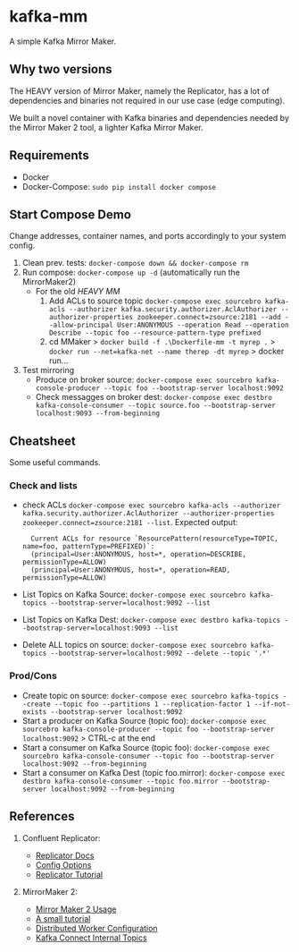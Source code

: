 # kafka-mm
A simple Kafka Mirror Maker.

## Why two versions
The HEAVY version of Mirror Maker, namely the Replicator, has a lot of dependencies and binaries not required in our use case (edge computing).

We built a novel container with Kafka binaries and dependencies needed by the Mirror Maker 2 tool, a lighter Kafka Mirror Maker.

## Requirements
- Docker
- Docker-Compose: ```sudo pip install docker compose```

## Start Compose Demo
Change addresses, container names, and ports accordingly to your system config. 

1. Clean prev. tests: ```docker-compose down && docker-compose rm```
1. Run compose: ```docker-compose up -d``` (automatically run the MirrorMaker2)
    - For the old _HEAVY MM_
        1. Add ACLs to source topic ```docker-compose exec sourcebro kafka-acls --authorizer kafka.security.authorizer.AclAuthorizer --authorizer-properties zookeeper.connect=zsource:2181 --add --allow-principal User:ANONYMOUS --operation Read --operation Describe --topic foo --resource-pattern-type prefixed```
        1. cd MMaker > ```docker build -f .\Dockerfile-mm -t myrep .``` > ```docker run --net=kafka-net --name therep -dt myrep``` > docker run...
1. Test mirroring
    - Produce on broker source: ```docker-compose exec sourcebro kafka-console-producer --topic foo --bootstrap-server localhost:9092```
    - Check messagges on broker dest: ```docker-compose exec destbro kafka-console-consumer --topic source.foo --bootstrap-server localhost:9093 --from-beginning```

## Cheatsheet
Some useful commands.

### Check and lists
- check ACLs ```docker-compose exec sourcebro kafka-acls --authorizer kafka.security.authorizer.AclAuthorizer --authorizer-properties zookeeper.connect=zsource:2181 --list```. Expected output:
        
        Current ACLs for resource `ResourcePattern(resourceType=TOPIC, name=foo, patternType=PREFIXED)`:
        (principal=User:ANONYMOUS, host=*, operation=DESCRIBE, permissionType=ALLOW)
        (principal=User:ANONYMOUS, host=*, operation=READ, permissionType=ALLOW)

- List Topics on Kafka Source: ```docker-compose exec sourcebro kafka-topics --bootstrap-server=localhost:9092 --list```
- List Topics on Kafka Dest: ```docker-compose exec destbro kafka-topics --bootstrap-server=localhost:9093 --list```
- Delete ALL topics on source: ```docker-compose exec sourcebro kafka-topics --bootstrap-server=localhost:9092 --delete --topic '.*'```

### Prod/Cons
- Create topic on source: ```docker-compose exec sourcebro kafka-topics --create --topic foo --partitions 1 --replication-factor 1 --if-not-exists --bootstrap-server localhost:9092```
- Start a producer on Kafka Source (topic foo): ```docker-compose exec sourcebro kafka-console-producer --topic foo --bootstrap-server localhost:9092``` > CTRL-c at the end
- Start a consumer on Kafka Source (topic foo): ```docker-compose exec sourcebro kafka-console-consumer --topic foo --bootstrap-server localhost:9092 --from-beginning```
- Start a consumer on Kafka Dest (topic foo.mirror): ```docker-compose exec destbro kafka-console-consumer --topic foo.mirror --bootstrap-server localhost:9092 --from-beginning``` 


## References
1. Confluent Replicator: 
    - [Replicator Docs](https://docs.confluent.io/platform/current/multi-dc-deployments/replicator/index.html)
    - [Config Options](https://docs.confluent.io/platform/current/multi-dc-deployments/replicator/configuration_options.html)
    - [Replicator Tutorial](https://docs.confluent.io/platform/current/multi-dc-deployments/replicator/replicator-quickstart.html)

1. MirrorMaker 2:
    - [Mirror Maker 2 Usage](https://cwiki.apache.org/confluence/display/KAFKA/KIP-382%3A+MirrorMaker+2.0#KIP382:MirrorMaker2.0-Walkthrough:RunningMirrorMaker2.0)
    - [A small tutorial](https://medium.com/larus-team/how-to-setup-mirrormaker-2-0-on-apache-kafka-multi-cluster-environment-87712d7997a4)
    - [Distributed Worker Configuration](https://docs.confluent.io/platform/current/connect/references/allconfigs.html#distributed-worker-configuration)
    - [Kafka Connect Internal Topics](https://docs.confluent.io/home/connect/self-managed/userguide.html#kconnect-internal-topics)